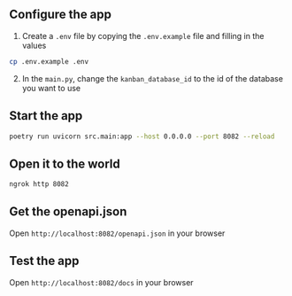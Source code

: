 ## Configure the app
1. Create a `.env` file by copying the `.env.example` file and filling in the values
```bash
cp .env.example .env
```

2. In the `main.py`, change the `kanban_database_id` to the id of the database you want to use


## Start the app
```bash
poetry run uvicorn src.main:app --host 0.0.0.0 --port 8082 --reload
```

## Open it to the world
```bash
ngrok http 8082
```

## Get the openapi.json
Open `http://localhost:8082/openapi.json` in your browser


## Test the app
Open `http://localhost:8082/docs` in your browser
